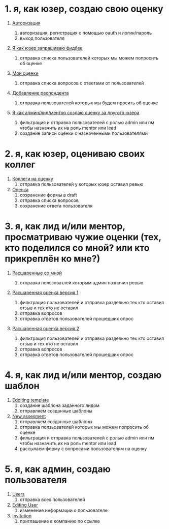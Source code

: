 # 1. я, как юзер, создаю свою оценку

1. [Авторизация](https://www.figma.com/file/kQtf0dgTcOnxS7Y4TvwJKr/Assessment?type=design&node-id=605-11411&t=tDDXRPtmFpHvZaLZ-0)
    1. авторизация, регистрация с помощью oauth и логин/пароль
    2. выход пользователя
2. [Я как юзер запрашиваю фидбек](https://www.figma.com/file/kQtf0dgTcOnxS7Y4TvwJKr/Assessment?type=design&node-id=657-15388&t=YFXsFUfOlcMXbtcs-0)
    1. отправка списка пользователей которых мы можем попросить об оценке
3. [Мои оценки](https://www.figma.com/file/kQtf0dgTcOnxS7Y4TvwJKr/Assessment?type=design&node-id=595-10831&t=YFXsFUfOlcMXbtcs-0)
    1. отправка списка вопросов с ответами от пользователей
4. [Добавление респондента](https://www.figma.com/file/kQtf0dgTcOnxS7Y4TvwJKr/Assessment?type=design&node-id=613-22945&t=YFXsFUfOlcMXbtcs-0) 
    1. отправка пользователей которых мы будем просить об оценке
    
5. [Я как админ/лид/ментор создаю оценку за другого юзера](https://www.figma.com/file/kQtf0dgTcOnxS7Y4TvwJKr/Assessment?type=design&node-id=605-10900&t=YFXsFUfOlcMXbtcs-0) 
    1. фильтрация и отправка пользователей с ролью admin или пм чтобы назначить их на роль mentor или lead
    2. cоздание записи оценки с назначенными пользователями

# 2. я, как юзер, оцениваю своих коллег
1. [Коллеги на оценку](https://www.figma.com/file/kQtf0dgTcOnxS7Y4TvwJKr/Assessment?type=design&node-id=595-11878&t=YFXsFUfOlcMXbtcs-0)
    1. отправка пользователей у которых юзер оставил ревью
2. [Оценка](https://www.figma.com/file/kQtf0dgTcOnxS7Y4TvwJKr/Assessment?type=design&node-id=928-22205&t=YFXsFUfOlcMXbtcs-0)
    1. сохранение формы в draft
    2. отправка списка вопросов
    3. сохранение ответа пользователя










# 3. я, как лид и/или ментор, просматриваю чужие оценки (тех, кто поделился со мной? или кто прикреплён ко мне?)
1. [Расшаренные со мной](https://www.figma.com/file/kQtf0dgTcOnxS7Y4TvwJKr/Assessment?type=design&node-id=592-10676&t=YFXsFUfOlcMXbtcs-0)
    1. отправка пользоватлей которым админ назначил ревью
2. [Расшаренная оценка версия 1](https://www.figma.com/file/kQtf0dgTcOnxS7Y4TvwJKr/Assessment?type=design&node-id=613-24708&t=YFXsFUfOlcMXbtcs-0)
    1. фильтрация пользователей и отправка раздельно тех кто оставил отзыв и тех кто не оставил
    2. отправка вопросов
    3. отправка ответов пользователей прошедших опрос

3. [Расшаренная оценка версия 2](https://www.figma.com/file/kQtf0dgTcOnxS7Y4TvwJKr/Assessment?type=design&node-id=812-25121&t=YFXsFUfOlcMXbtcs-0)
    1. фильтрация пользователей и отправка раздельно тех кто оставил отзыв и тех кто не оставил
    2. отправка вопросов
    3. отправка ответов пользователей прошедших опрос

# 4. я, как лид и/или ментор, создаю шаблон


1. [Edditing template](https://www.figma.com/file/kQtf0dgTcOnxS7Y4TvwJKr/Assessment?type=design&node-id=613-12368&t=YFXsFUfOlcMXbtcs-0)
    1. cоздание шаблона заданного лидом
    2. отправляем созданные шаблоны
2. [New assesment](https://www.figma.com/file/kQtf0dgTcOnxS7Y4TvwJKr/Assessment?type=design&node-id=613-12367&t=YFXsFUfOlcMXbtcs-0)
    1. отправляем созданные шаблоны
    2. отправка ползьователей которых мы можем попросить об оценке
    3. фильтрация и отправка пользователей с ролью admin или пм чтобы назначить их на роль mentor или lead
    4. рассылаем форму с вопросами пользователям на оценку

# 5. я, как админ, создаю пользователя

1. [Users](https://www.figma.com/file/kQtf0dgTcOnxS7Y4TvwJKr/Assessment?type=design&node-id=948-20148&t=YFXsFUfOlcMXbtcs-0)
    1. отправка всех пользователей
2. [Editing User](https://www.figma.com/file/kQtf0dgTcOnxS7Y4TvwJKr/Assessment?type=design&node-id=613-12765&t=YFXsFUfOlcMXbtcs-0)
    1. изменение информации о пользователе
3. [Invitation](https://www.figma.com/file/kQtf0dgTcOnxS7Y4TvwJKr/Assessment?type=design&node-id=488-9483&t=YFXsFUfOlcMXbtcs-0)
    1. приглашение в компанию по ссылке




